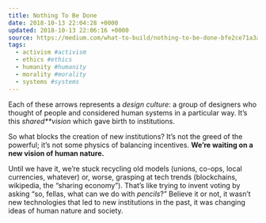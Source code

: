 ```yaml
---
title: Nothing To Be Done
date: 2018-10-13 22:04:28 +0000
updated: 2018-10-13 22:06:16 +0000
source: https://medium.com/what-to-build/nothing-to-be-done-bfe2ce71a3a2
tags:
  - activism #activism
  - ethics #ethics
  - humanity #humanity
  - morality #morality
  - systems #systems
---
```

Each of these arrows represents a *design culture*: a group of designers who thought of people and considered human systems in a particular way. It’s this *shared**vision* which gave birth to institutions.
So what blocks the creation of new institutions? It’s not the greed of the powerful; it’s not some physics of balancing incentives. __We’re waiting on a new vision of human nature.__
Until we have it, we’re stuck recycling old models (unions, co-ops, local currencies, whatever) or, worse, grasping at tech trends (blockchains, wikipedia, the “sharing economy”). That’s like trying to invent voting by asking “so, fellas, what can we do with *pencils*?” Believe it or not, it wasn’t new technologies that led to new institutions in the past, it was changing ideas of human nature and society.